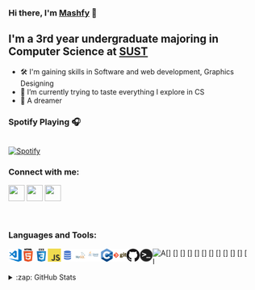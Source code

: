 ### Hi there, I'm [Mashfy](https://mashfy.github.io/Mashfy/) 👋

## I'm a 3rd year undergraduate majoring in Computer Science at [SUST](https://www.sust.edu/)
- 🛠 I'm gaining skills in Software and web development, Graphics Designing
- 👷 I’m currently trying to taste everything I explore in CS
- 💭 A dreamer

### Spotify Playing 🎧
 
&nbsp; <br> [![Spotify](https://novatorem-git-master-mashfy.vercel.app/api/spotify)](https://open.spotify.com/user/31owd2iokwd26vgpd2d5bc6zff7e)

### Connect with me:

[<img height="32" width="32" src="https://cdn.jsdelivr.net/npm/simple-icons@v4/icons/facebook.svg" />](https://www.facebook.com/badrul.mash/)
[<img height="32" width="32" src="https://cdn.jsdelivr.net/npm/simple-icons@v4/icons/linkedin.svg" />](https://www.linkedin.com/in/mashfy/)
[<img height="32" width="32" src="https://cdn.jsdelivr.net/npm/simple-icons@v4/icons/instagram.svg" />](https://www.instagram.com/badrul_alam__/)


<br />

### Languages and Tools:

[<img align="left" alt="Visual Studio Code" width="26px" src="https://raw.githubusercontent.com/github/explore/80688e429a7d4ef2fca1e82350fe8e3517d3494d/topics/visual-studio-code/visual-studio-code.png" />]
[<img align="left" alt="HTML5" width="26px" src="https://raw.githubusercontent.com/github/explore/80688e429a7d4ef2fca1e82350fe8e3517d3494d/topics/html/html.png" />]
[<img align="left" alt="CSS3" width="26px" src="https://raw.githubusercontent.com/github/explore/80688e429a7d4ef2fca1e82350fe8e3517d3494d/topics/css/css.png" />]
[<img align="left" alt="JavaScript" width="26px" src="https://raw.githubusercontent.com/github/explore/80688e429a7d4ef2fca1e82350fe8e3517d3494d/topics/javascript/javascript.png" />]
[<img align="left" alt="SQL" width="26px" src="https://raw.githubusercontent.com/github/explore/80688e429a7d4ef2fca1e82350fe8e3517d3494d/topics/sql/sql.png" />]
[<img align="left" alt="MySQL" width="26px" src="https://raw.githubusercontent.com/github/explore/80688e429a7d4ef2fca1e82350fe8e3517d3494d/topics/mysql/mysql.png" />]
[<img align="left" alt="Java" width="26px" src="https://raw.githubusercontent.com/github/explore/80688e429a7d4ef2fca1e82350fe8e3517d3494d/topics/java/java.png" />]
[<img align="left" alt="Cpp" width="26px" src="https://raw.githubusercontent.com/github/explore/80688e429a7d4ef2fca1e82350fe8e3517d3494d/topics/cpp/cpp.png" />]
[<img align="left" alt="Git" width="26px" src="https://raw.githubusercontent.com/github/explore/80688e429a7d4ef2fca1e82350fe8e3517d3494d/topics/git/git.png" />]
[<img align="left" alt="GitHub" width="26px" src="https://raw.githubusercontent.com/github/explore/78df643247d429f6cc873026c0622819ad797942/topics/github/github.png" />]
[<img align="left" alt="Terminal" width="26px" src="https://raw.githubusercontent.com/github/explore/80688e429a7d4ef2fca1e82350fe8e3517d3494d/topics/terminal/terminal.png" />]
[<img align="left" alt="AI" width="26px" src="https://cdn.jsdelivr.net/npm/simple-icons@v4/icons/adobeillustrator.svg" />

<br />

<details>
  <summary>:zap: GitHub Stats</summary>

  <img align="left" alt="Mashfy's GitHub Stats" src="https://github-readme-stats-mashfy.vercel.app/api?username=Mashfy&show_icons=true&hide_border=true" />

</details>